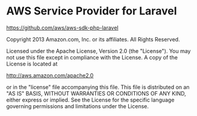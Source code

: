 # AWS Service Provider for Laravel

<https://github.com/aws/aws-sdk-php-laravel>

Copyright 2013 Amazon.com, Inc. or its affiliates. All Rights Reserved.

Licensed under the Apache License, Version 2.0 (the "License").
You may not use this file except in compliance with the License.
A copy of the License is located at

<http://aws.amazon.com/apache2.0>

or in the "license" file accompanying this file. This file is distributed
on an "AS IS" BASIS, WITHOUT WARRANTIES OR CONDITIONS OF ANY KIND, either
express or implied. See the License for the specific language governing
permissions and limitations under the License.
